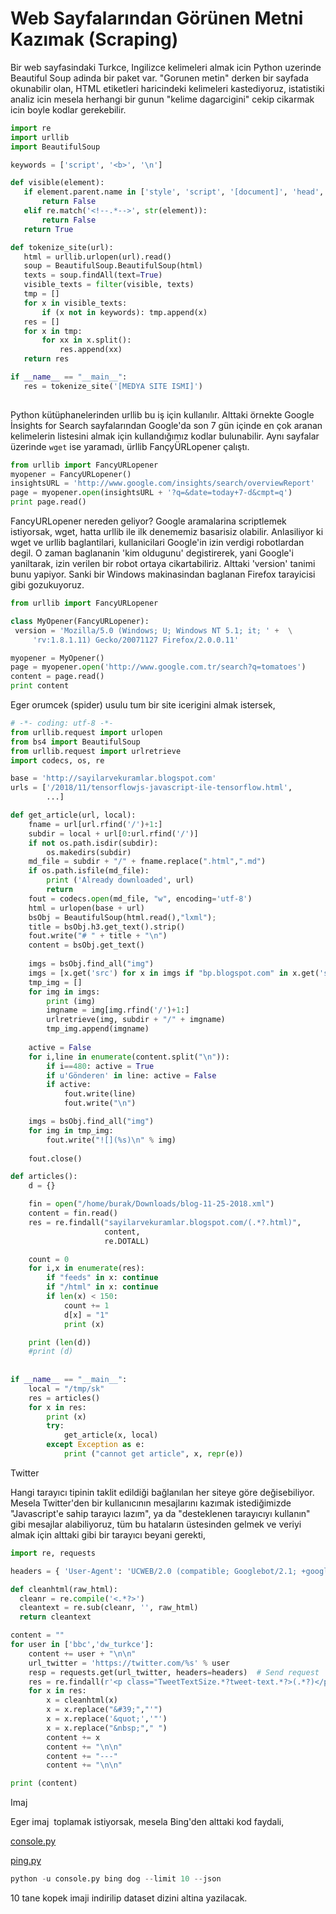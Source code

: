# Web Sayfalarından Görünen Metni Kazımak (Scraping)

Bir web sayfasindaki Turkce, Ingilizce kelimeleri almak icin Python
uzerinde Beautiful Soup adinda bir paket var. "Gorunen metin" derken
bir sayfada okunabilir olan, HTML etiketleri haricindeki kelimeleri
kastediyoruz, istatistiki analiz icin mesela herhangi bir gunun
"kelime dagarcigini" cekip cikarmak icin boyle kodlar gerekebilir.

```python
import re
import urllib
import BeautifulSoup

keywords = ['script', '<b>', '\n']

def visible(element):
   if element.parent.name in ['style', 'script', '[document]', 'head', 'title']:
       return False
   elif re.match('<!--.*-->', str(element)):
       return False
   return True

def tokenize_site(url):
   html = urllib.urlopen(url).read()
   soup = BeautifulSoup.BeautifulSoup(html)
   texts = soup.findAll(text=True)
   visible_texts = filter(visible, texts)
   tmp = []
   for x in visible_texts:
       if (x not in keywords): tmp.append(x)
   res = []
   for x in tmp:
       for xx in x.split():
           res.append(xx)
   return res

if __name__ == "__main__":
   res = tokenize_site('[MEDYA SITE ISMI]')
   
```

Python kütüphanelerinden urllib bu iş için kullanılır. Alttaki örnekte
Google İnsights for Search sayfalarından Google'da son 7 gün içinde en
çok aranan kelimelerin listesini almak için kullandığımız kodlar
bulunabilir. Aynı sayfalar üzerinde `wget` ise yaramadı, ürllib
FançyÜRLopener çalıştı.


```python
from urllib import FancyURLopener
myopener = FancyURLopener()
insightsURL = 'http://www.google.com/insights/search/overviewReport'
page = myopener.open(insightsURL + '?q=&date=today+7-d&cmpt=q')
print page.read()
```

FancyURLopener nereden geliyor? Google aramalarina scriptlemek istiyorsak, wget, hatta urllib ile ilk denememiz basarisiz olabilir. Anlasiliyor ki wget ve urllib baglantilari, kullanicilari Google'in izin verdigi robotlardan degil. O zaman baglananin 'kim oldugunu' degistirerek, yani Google'i yaniltarak, izin verilen bir robot ortaya cikartabiliriz. Alttaki 'version' tanimi bunu yapiyor. Sanki bir Windows makinasindan baglanan Firefox tarayicisi gibi gozukuyoruz.

```python
from urllib import FancyURLopener

class MyOpener(FancyURLopener):
 version = 'Mozilla/5.0 (Windows; U; Windows NT 5.1; it; ' +  \
     'rv:1.8.1.11) Gecko/20071127 Firefox/2.0.0.11'

myopener = MyOpener()
page = myopener.open('http://www.google.com.tr/search?q=tomatoes')
content = page.read()
print content
```

Eger orumcek (spider) usulu tum bir site icerigini almak istersek,

```python
# -*- coding: utf-8 -*-
from urllib.request import urlopen
from bs4 import BeautifulSoup
from urllib.request import urlretrieve
import codecs, os, re

base = 'http://sayilarvekuramlar.blogspot.com'
urls = ['/2018/11/tensorflowjs-javascript-ile-tensorflow.html',
        ...]

def get_article(url, local):
    fname = url[url.rfind('/')+1:]    
    subdir = local + url[0:url.rfind('/')]
    if not os.path.isdir(subdir):
        os.makedirs(subdir)
    md_file = subdir + "/" + fname.replace(".html",".md")
    if os.path.isfile(md_file):
        print ('Already downloaded', url)
        return
    fout = codecs.open(md_file, "w", encoding='utf-8')
    html = urlopen(base + url)
    bsObj = BeautifulSoup(html.read(),"lxml");
    title = bsObj.h3.get_text().strip()
    fout.write("# " + title + "\n")
    content = bsObj.get_text()
    
    imgs = bsObj.find_all("img")
    imgs = [x.get('src') for x in imgs if "bp.blogspot.com" in x.get('src')]
    tmp_img = []
    for img in imgs:
        print (img)
        imgname = img[img.rfind('/')+1:]
        urlretrieve(img, subdir + "/" + imgname)
        tmp_img.append(imgname)
    
    active = False
    for i,line in enumerate(content.split("\n")):
        if i==480: active = True
        if u'Gönderen' in line: active = False
        if active:
            fout.write(line)
            fout.write("\n")

    imgs = bsObj.find_all("img")
    for img in tmp_img:
        fout.write("![](%s)\n" % img)
        
    fout.close()

def articles():
    d = {}

    fin = open("/home/burak/Downloads/blog-11-25-2018.xml")
    content = fin.read()
    res = re.findall("sayilarvekuramlar.blogspot.com/(.*?.html)",
                     content,
                     re.DOTALL)

    count = 0
    for i,x in enumerate(res):
        if "feeds" in x: continue
        if "/html" in x: continue
        if len(x) < 150:
            count += 1
            d[x] = "1"
            print (x)

    print (len(d))
    #print (d)
    
        
if __name__ == "__main__":
    local = "/tmp/sk"
    res = articles()
    for x in res:
        print (x)
        try:
            get_article(x, local)
        except Exception as e:
            print ("cannot get article", x, repr(e))    
```

Twitter

Hangi tarayıcı tipinin taklit edildiği bağlanılan her siteye göre
değisebiliyor. Mesela Twitter'den bir kullanıcının mesajlarını kazımak
istediğimizde "Javascript'e sahip tarayıcı lazım", ya da "desteklenen
tarayıcıyı kullanın" gibi mesajlar alabiliyoruz, tüm bu hataların
üstesinden gelmek ve veriyi almak için alttaki gibi bir tarayıcı
beyani gerekti,


```python
import re, requests

headers = { 'User-Agent': 'UCWEB/2.0 (compatible; Googlebot/2.1; +google.com/bot.html)'}

def cleanhtml(raw_html):
  cleanr = re.compile('<.*?>')
  cleantext = re.sub(cleanr, '', raw_html)
  return cleantext

content = ""
for user in ['bbc','dw_turkce']:
    content += user + "\n\n"
    url_twitter = 'https://twitter.com/%s' % user
    resp = requests.get(url_twitter, headers=headers)  # Send request
    res = re.findall(r'<p class="TweetTextSize.*?tweet-text.*?>(.*?)</p>',resp.text)
    for x in res:
        x = cleanhtml(x)
        x = x.replace("&#39;","'")
        x = x.replace('&quot;','"')
        x = x.replace("&nbsp;"," ")
        content += x 
        content += "\n\n"
        content += "---"
        content += "\n\n"

print (content)
```

Imaj

Eger imaj  toplamak istiyorsak, mesela Bing'den alttaki kod faydali,

[console.py](console.py)

[ping.py](ping.py)


```python
python -u console.py bing dog --limit 10 --json
```

10 tane kopek imaji indirilip dataset dizini altina yazilacak.

